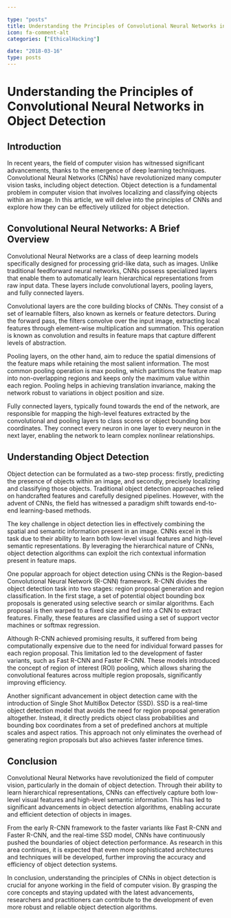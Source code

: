 ```yaml
---

type: "posts"
title: Understanding the Principles of Convolutional Neural Networks in Object Detection
icon: fa-comment-alt
categories: ["EthicalHacking"]

date: "2018-03-16"
type: posts
---
```





# Understanding the Principles of Convolutional Neural Networks in Object Detection

## Introduction

In recent years, the field of computer vision has witnessed significant advancements, thanks to the emergence of deep learning techniques. Convolutional Neural Networks (CNNs) have revolutionized many computer vision tasks, including object detection. Object detection is a fundamental problem in computer vision that involves localizing and classifying objects within an image. In this article, we will delve into the principles of CNNs and explore how they can be effectively utilized for object detection.

## Convolutional Neural Networks: A Brief Overview

Convolutional Neural Networks are a class of deep learning models specifically designed for processing grid-like data, such as images. Unlike traditional feedforward neural networks, CNNs possess specialized layers that enable them to automatically learn hierarchical representations from raw input data. These layers include convolutional layers, pooling layers, and fully connected layers.

Convolutional layers are the core building blocks of CNNs. They consist of a set of learnable filters, also known as kernels or feature detectors. During the forward pass, the filters convolve over the input image, extracting local features through element-wise multiplication and summation. This operation is known as convolution and results in feature maps that capture different levels of abstraction.

Pooling layers, on the other hand, aim to reduce the spatial dimensions of the feature maps while retaining the most salient information. The most common pooling operation is max pooling, which partitions the feature map into non-overlapping regions and keeps only the maximum value within each region. Pooling helps in achieving translation invariance, making the network robust to variations in object position and size.

Fully connected layers, typically found towards the end of the network, are responsible for mapping the high-level features extracted by the convolutional and pooling layers to class scores or object bounding box coordinates. They connect every neuron in one layer to every neuron in the next layer, enabling the network to learn complex nonlinear relationships.

## Understanding Object Detection

Object detection can be formulated as a two-step process: firstly, predicting the presence of objects within an image, and secondly, precisely localizing and classifying those objects. Traditional object detection approaches relied on handcrafted features and carefully designed pipelines. However, with the advent of CNNs, the field has witnessed a paradigm shift towards end-to-end learning-based methods.

The key challenge in object detection lies in effectively combining the spatial and semantic information present in an image. CNNs excel in this task due to their ability to learn both low-level visual features and high-level semantic representations. By leveraging the hierarchical nature of CNNs, object detection algorithms can exploit the rich contextual information present in feature maps.

One popular approach for object detection using CNNs is the Region-based Convolutional Neural Network (R-CNN) framework. R-CNN divides the object detection task into two stages: region proposal generation and region classification. In the first stage, a set of potential object bounding box proposals is generated using selective search or similar algorithms. Each proposal is then warped to a fixed size and fed into a CNN to extract features. Finally, these features are classified using a set of support vector machines or softmax regression.

Although R-CNN achieved promising results, it suffered from being computationally expensive due to the need for individual forward passes for each region proposal. This limitation led to the development of faster variants, such as Fast R-CNN and Faster R-CNN. These models introduced the concept of region of interest (ROI) pooling, which allows sharing the convolutional features across multiple region proposals, significantly improving efficiency.

Another significant advancement in object detection came with the introduction of Single Shot MultiBox Detector (SSD). SSD is a real-time object detection model that avoids the need for region proposal generation altogether. Instead, it directly predicts object class probabilities and bounding box coordinates from a set of predefined anchors at multiple scales and aspect ratios. This approach not only eliminates the overhead of generating region proposals but also achieves faster inference times.

## Conclusion

Convolutional Neural Networks have revolutionized the field of computer vision, particularly in the domain of object detection. Through their ability to learn hierarchical representations, CNNs can effectively capture both low-level visual features and high-level semantic information. This has led to significant advancements in object detection algorithms, enabling accurate and efficient detection of objects in images.

From the early R-CNN framework to the faster variants like Fast R-CNN and Faster R-CNN, and the real-time SSD model, CNNs have continuously pushed the boundaries of object detection performance. As research in this area continues, it is expected that even more sophisticated architectures and techniques will be developed, further improving the accuracy and efficiency of object detection systems.

In conclusion, understanding the principles of CNNs in object detection is crucial for anyone working in the field of computer vision. By grasping the core concepts and staying updated with the latest advancements, researchers and practitioners can contribute to the development of even more robust and reliable object detection algorithms.